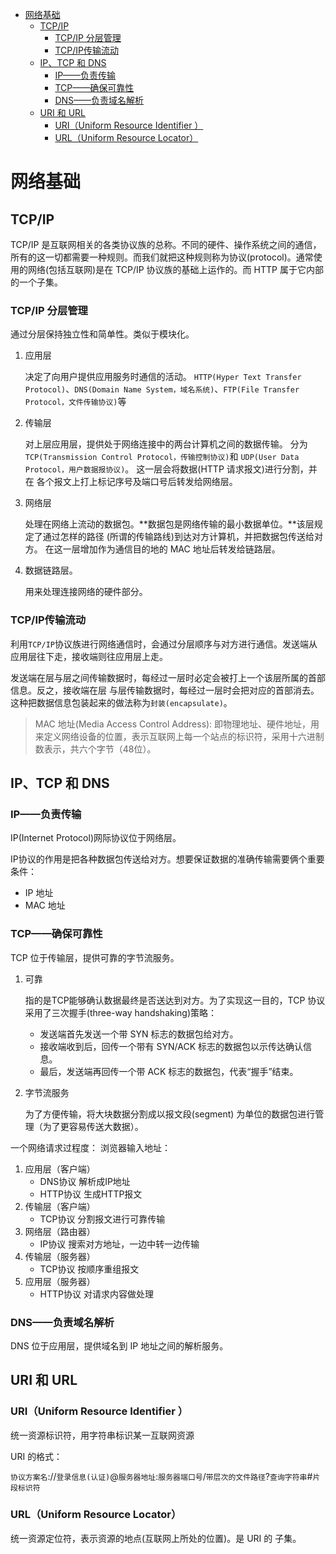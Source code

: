 <!-- TOC -->

- [网络基础](#网络基础)
    - [TCP/IP](#tcpip)
        - [TCP/IP 分层管理](#tcpip-分层管理)
        - [TCP/IP传输流动](#tcpip传输流动)
    - [IP、TCP 和 DNS](#iptcp-和-dns)
        - [IP——负责传输](#ip负责传输)
        - [TCP——确保可靠性](#tcp确保可靠性)
        - [DNS——负责域名解析](#dns负责域名解析)
    - [URI 和 URL](#uri-和-url)
        - [URI（Uniform Resource Identifier ）](#uriuniform-resource-identifier-)
        - [URL（Uniform Resource Locator）](#urluniform-resource-locator)

<!-- /TOC -->

# 网络基础

## TCP/IP

TCP/IP 是互联网相关的各类协议族的总称。不同的硬件、操作系统之间的通信， 所有的这一切都需要一种规则。而我们就把这种规则称为协议(protocol)。通常使用的网络(包括互联网)是在 TCP/IP 协议族的基础上运作的。而 HTTP 属于它内部的一个子集。

### TCP/IP 分层管理

通过分层保持独立性和简单性。类似于模块化。

1. 应用层

    决定了向用户提供应用服务时通信的活动。
    `HTTP(Hyper Text Transfer Protocol)`、`DNS(Domain Name System，域名系统)`、`FTP(File Transfer Protocol，文件传输协议)`等
2. 传输层

    对上层应用层，提供处于网络连接中的两台计算机之间的数据传输。
    分为`TCP(Transmission Control Protocol，传输控制协议)`和 `UDP(User Data Protocol，用户数据报协议)`。
    这一层会将数据(HTTP 请求报文)进行分割，并在 各个报文上打上标记序号及端口号后转发给网络层。
3. 网络层

    处理在网络上流动的数据包。**数据包是网络传输的最小数据单位。**该层规定了通过怎样的路径 (所谓的传输路线)到达对方计算机，并把数据包传送给对方。
    在这一层增加作为通信目的地的 MAC 地址后转发给链路层。
4. 数据链路层。

    用来处理连接网络的硬件部分。

### TCP/IP传输流动

利用`TCP/IP`协议族进行网络通信时，会通过分层顺序与对方进行通信。发送端从应用层往下走，接收端则往应用层上走。

发送端在层与层之间传输数据时，每经过一层时必定会被打上一个该层所属的首部信息。反之，接收端在层 与层传输数据时，每经过一层时会把对应的首部消去。这种把数据信息包装起来的做法称为`封装(encapsulate)`。

> MAC 地址(Media Access Control Address): 即物理地址、硬件地址，用来定义网络设备的位置，表示互联网上每一个站点的标识符，采用十六进制数表示，共六个字节（48位）。

## IP、TCP 和 DNS

### IP——负责传输
IP(Internet Protocol)网际协议位于网络层。

IP协议的作用是把各种数据包传送给对方。想要保证数据的准确传输需要俩个重要条件：

+ IP 地址
+ MAC 地址


### TCP——确保可靠性

TCP 位于传输层，提供可靠的字节流服务。

1. 可靠

    指的是TCP能够确认数据最终是否送达到对方。为了实现这一目的，TCP 协议采用了三次握手(three-way handshaking)策略：

    + 发送端首先发送一个带 SYN 标志的数据包给对方。
    + 接收端收到后，回传一个带有 SYN/ACK 标志的数据包以示传达确认信息。
    + 最后，发送端再回传一个带 ACK 标志的数据包，代表“握手”结束。

2. 字节流服务

    为了方便传输，将大块数据分割成以报文段(segment) 为单位的数据包进行管理（为了更容易传送大数据）。

一个网络请求过程度：
浏览器输入地址：
1. 应用层（客户端）
    + DNS协议 解析成IP地址
    + HTTP协议 生成HTTP报文
2. 传输层（客户端）
    + TCP协议 分割报文进行可靠传输
3. 网络层（路由器）
    + IP协议 搜索对方地址，一边中转一边传输
4. 传输层（服务器）
    + TCP协议 按顺序重组报文
5. 应用层（服务器）
    + HTTP协议 对请求内容做处理

### DNS——负责域名解析

DNS 位于应用层，提供域名到 IP 地址之间的解析服务。


## URI 和 URL

### URI（Uniform Resource Identifier ）

统一资源标识符，用字符串标识某一互联网资源

URI 的格式：

`协议方案名`://`登录信息(认证)`@`服务器地址`:`服务器端口号`/`带层次的文件路径`?`查询字符串`#`片段标识符`

### URL（Uniform Resource Locator）

统一资源定位符，表示资源的地点(互联网上所处的位置)。是 URI 的 子集。